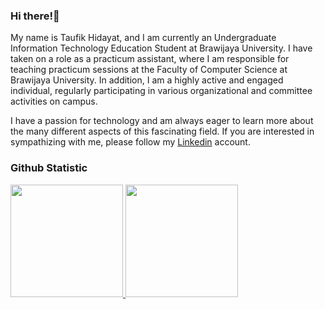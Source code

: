 ### Hi there!👋

My name is Taufik Hidayat, and I am currently an Undergraduate Information Technology Education Student at Brawijaya University. I have taken on a role as a practicum assistant, where I am responsible for teaching practicum sessions at the Faculty of Computer Science at Brawijaya University. In addition, I am a highly active and engaged individual, regularly participating in various organizational and committee activities on campus.

I have a passion for technology and am always eager to learn more about the many different aspects of this fascinating field. If you are interested in sympathizing with me, please follow my [Linkedin](https://www.linkedin.com/in/tfkhdyt/) account.


### Github Statistic
<p align="left">
<a href="https://github.com/taufikhdyt01">
  <img height="180em" src="https://github-readme-stats-eight-theta.vercel.app/api?username=gilangadhan&show_icons=true&theme=algolia&include_all_commits=true&count_private=true"/>
  <img height="180em" src="https://github-readme-stats-eight-theta.vercel.app/api/top-langs/?username=gilangadhan&layout=compact&langs_count=8&theme=algolia"/>
</a>
</p>
